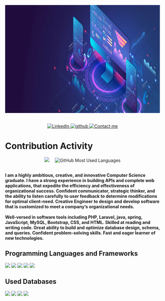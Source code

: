 <div>
    <div align=center>
        <img src="./assets/MainHeader.png" alt="GitHub Background" width="100%" height="350">
    </div>
    </div>
    <p align="center">
    </p>
    <br>
    <div align=center>
        <a href="https://www.linkedin.com/in/mahmoud-alsharqawi/">
        <img src="https://img.shields.io/badge/Linkedin-0077b5?style=flat&logo=linkedin" alt="LinkedIn" />
        </a>
        <a href="https://github.com/mahmmoudmohammed">
        <img src="https://img.shields.io/badge/github-playground-blue" alt="github"/>
        </a>
        <a href="mailto:mahmoud.mohamed.fci1@gmail.com">
        <img src="https://img.shields.io/badge/Email-Contact%20me-orange" alt="Contact me"/>
        </a>
    </div>
    <h1>Contribution Activity</h1>
    <div align=center>
    <img src="https://github-readme-stats.vercel.app/api?username=mahmmoudmohammed&count_private=true&show_icons=true&theme=nightowl&include_all_commits=true&langs_count=7" height="185" /> 
        <img src="https://github-readme-stats.vercel.app/api/top-langs?username=mahmmoudmohammed&layout=compact&title_color=6757e2&text_color=FFFFFF&theme=nightowl" alt="GitHub Most Used Languages" height="185" />
        <br>
    </div>
    <div align=left>
        <br>
        <p>
            <strong>
                I am a highly ambitious, creative, and innovative Computer Science graduate. I have a strong experience in building APIs and complete web applications, that expedite the efficiency and effectiveness of organizational success. Confident communicator, strategic thinker, and the ability to listen carefully to user feedback to determine modifications for optimal client-need. Creative Engineer to design and develop software that is customized to meet a company’s organizational needs.
                <br><br>
                Well-versed in software tools including PHP, Laravel, java, spring, JavaScript, MySQL, Bootstrap, CSS, and HTML. Skilled at reading and writing code. Great ability to build and optimize database design, schema, and queries. Confident problem-solving skills. Fast and eager learner of new technologies.
            </strong>
        </p>
    </div>
    
<h2> Programming Languages and Frameworks</h2>
<div>
    <img src="https://img.shields.io/badge/php-%23777BB4.svg?&style=for-the-badge&logo=php&logoColor=white"/>
    <img src="https://img.shields.io/badge/-Laravel-FF2D20?style=for-the-badge&logo=Laravel&logoColor=white"/>
    <img src="https://img.shields.io/badge/java-%23E76F00.svg?&style=for-the-badge&logo=java&logoColor=white"/>
    <img src="https://img.shields.io/badge/spring-%236DB33F.svg?&style=for-the-badge&logo=spring&logoColor=white"/>
    <img src="https://img.shields.io/badge/javascript%20-%23323330.svg?&style=for-the-badge&logo=javascript&logoColor=%23F7DF1E"/>
</div>

<h2>Used Databases</h2>
<div>
    <img src="https://img.shields.io/badge/mysql-%2300f.svg?&style=for-the-badge&logo=mysql&logoColor=white"/>
    <img src ="https://img.shields.io/badge/postgres-%23316192.svg?&style=for-the-badge&logo=postgresql&logoColor=white"/>
    <img src ="https://img.shields.io/badge/MongoDB-%234ea94b.svg?&style=for-the-badge&logo=mongodb&logoColor=white"/>
    <img src ="https://img.shields.io/badge/redis-BCBDC0.svg?&style=for-the-badge&logo=redis&logoColor=D82C20"/>
</div>

</div>
